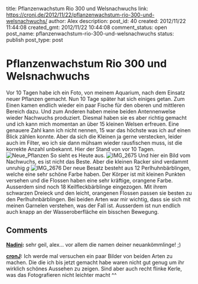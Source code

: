 title: Pflanzenwachstum Rio 300 und Welsnachwuchs
link: https://cronj.de/2012/11/22/pflanzenwachstum-rio-300-und-welsnachwuchs/
author: Alex
description: 
post_id: 40
created: 2012/11/22 11:44:08
created_gmt: 2012/11/22 10:44:08
comment_status: open
post_name: pflanzenwachstum-rio-300-und-welsnachwuchs
status: publish
post_type: post

# Pflanzenwachstum Rio 300 und Welsnachwuchs

Vor 10 Tagen habe ich ein Foto, von meinem Aquarium, nach dem Einsatz neuer Pflanzen gemacht. Nun 10 Tage später hat sich einiges getan. Zum Einen kamen endlich wieder ein paar Fische für den oberen und mittleren Bereich dazu. Und zum Anderen haben meine beiden Antennenwelse wieder Nachwuchs produziert. Diesmal haben sie es aber richtig gemacht und ich kann mich momentan an über 15 kleinen Welsen erfreuen. Eine genauere Zahl kann ich nicht nennen, 15 war das höchste was ich auf einen Blick zählen konnte. Aber da sich die Kleinen ja gerne verstecken, leider auch im Filter, wo ich sie dann mühsam wieder rausfischen muss, ist die korrekte Anzahl unbekannt. Hier der Stand von vor 10 Tagen. ![Neue_Pflanzen](/wp-content/uploads/2012/11/Neue_Pflanzen-300x200.jpg) So sieht es Heute aus. ![IMG_2675](https://cronj.de/wp-content/uploads/2012/11/IMG_2675-300x200.jpg) Und hier ein Bild vom Nachwuchs, es ist nicht das Beste. Aber die kleinen Racker sind verdammt unruhig *g* ![IMG_2676](https://cronj.de/wp-content/uploads/2012/11/IMG_2676-300x200.jpg) Der neue Besatz besteht aus 12 Perlhuhnbärblingen, welche eine sehr schöne Farbe haben. Der Körper ist mit kleinen Punkten versehen und die Flossen haben eine sehr kräftige, orangene Farbe. Ausserdem sind noch 18 Keilfleckbärblinge eingezogen. Mit ihrem schwarzen Dreieck und den leicht, orangenen Flossen passen sie besten zu den Perlhuhnbärblingen. Bei beiden Arten war mir wichtig, dass sie sich mit meinen Garnelen verstehen, was der Fall ist. Ausserdem ist nun endlich auch knapp an der Wasseroberfläche ein bisschen Bewegung.

## Comments

**[Nadini](#3 "2012-11-22 12:12:11"):** sehr geil, alex... vor allem die namen deiner neuankömmlinge! ;)

**[cronJ](#4 "2012-11-22 12:48:02"):** Ich werde mal versuchen ein paar Bilder von beiden Arten zu machen. Die die ich bis jetzt gemacht habe waren nicht gut genug um ihr wirklich schönes Aussehen zu zeigen. Sind aber auch recht flinke Kerle, was das Fotografieren nicht leichter macht ^^

